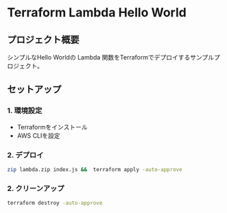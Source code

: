 # Terraform Lambda Hello World

## プロジェクト概要
シンプルなHello Worldの Lambda 関数をTerraformでデプロイするサンプルプロジェクト。


## セットアップ

### 1. 環境設定
- Terraformをインストール
- AWS CLIを設定

### 2. デプロイ

```bash
zip lambda.zip index.js &&  terraform apply -auto-approve
```

### 2. クリーンアップ
```bash
terraform destroy -auto-approve
```
